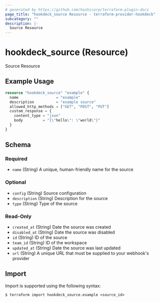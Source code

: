 ```yaml
---
# generated by https://github.com/hashicorp/terraform-plugin-docs
page_title: "hookdeck_source Resource - terraform-provider-hookdeck"
subcategory: ""
description: |-
  Source Resource
---
```


# hookdeck_source (Resource)

Source Resource

## Example Usage

```terraform
resource "hookdeck_source" "example" {
  name                 = "example"
  description          = "example source"
  allowed_http_methods = ["GET", "POST", "PUT"]
  custom_response = {
    content_type = "json"
    body         = "{\"hello\": \"world\"}"
  }
}
```

<!-- schema generated by tfplugindocs -->
## Schema

### Required

- `name` (String) A unique, human-friendly name for the source

### Optional

- `config` (String) Source configuration
- `description` (String) Description for the source
- `type` (String) Type of the source

### Read-Only

- `created_at` (String) Date the source was created
- `disabled_at` (String) Date the source was disabled
- `id` (String) ID of the source
- `team_id` (String) ID of the workspace
- `updated_at` (String) Date the source was last updated
- `url` (String) A unique URL that must be supplied to your webhook's provider

## Import

Import is supported using the following syntax:

```shell
$ terraform import hookdeck_source.example <source_id>
```
